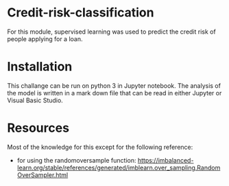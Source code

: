 # Credit-risk-classification
For this module, supervised learning was used to predict the credit risk of people applying for a loan.

# Installation
This challange can be run on python 3 in Jupyter notebook.  The analysis of the model is written in a mark down file that can be read in either Jupyter or Visual Basic Studio.

# Resources
Most of the knowledge for this except for the following reference:
- for using the randomoversample function: https://imbalanced-learn.org/stable/references/generated/imblearn.over_sampling.RandomOverSampler.html
  